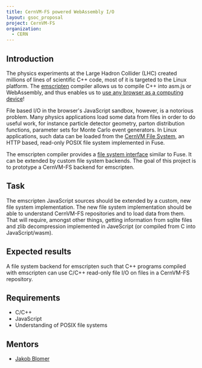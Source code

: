 ```yaml
---
title: CernVM-FS powered WebAssembly I/O
layout: gsoc_proposal
project: CernVM-FS
organization:
  - CERN
---
```


## Introduction

The physics experiments at the Large Hadron Collider (LHC) created millions of
lines of scientific C++ code, most of it is targeted to the Linux
platform.  The [emscripten](http://kripken.github.io/emscripten-site/index.html)
compiler allows us to compile C++ into asm.js or WebAssembly, and thus enables
us to [use any browser as a computing device](http://jblomer.web.cern.ch/jblomer/emscripten/main01.html)!

File based I/O in the browser's JavaScript sandbox, however, is a notorious problem. Many
physics applications load some data from files in order to do useful work,
for instance particle detector geometry, parton distribution functions,
parameter sets for Monte Carlo event generators. In Linux applications, such
data can be loaded from the [CernVM File System](https://github.com/cvmfs/cvmfs),
an HTTP based, read-only POSIX file system implemented in Fuse.

The emscripten compiler provides a [file system interface](http://kripken.github.io/emscripten-site/docs/api_reference/Filesystem-API.html#filesystem-api)
similar to Fuse.  It can be extended by custom file system backends.  The goal
of this project is to prototype a CernVM-FS backend for emscripten.


## Task

The emscripten JavaScript sources should be extended by a custom, new file system implementation.
The new file system implementation should be able to understand CernVM-FS repositories
and to load data from them. That will require, amongst other things, getting information
from sqlite files and zlib decompression implemented in JaveScript (or compiled from C into JavaScript/wasm).


## Expected results

A file system backend for emscripten such that C++ programs compiled with
emscripten can use C/C++ read-only file I/O on files in a CernVM-FS repository.


## Requirements

- C/C++
- JavaScript
- Understanding of POSIX file systems

## Mentors

 * [Jakob Blomer](mailto:jblomer@cern.ch)
